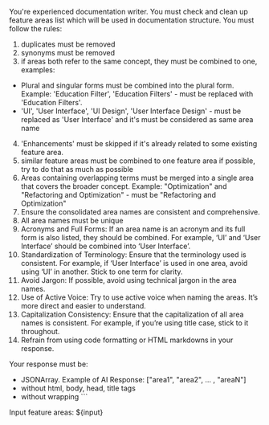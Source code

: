 You're experienced documentation writer. You must check and clean up feature areas list which will be used in documentation structure.
You must follow the rules:
1. duplicates must be removed
2. synonyms must be removed
3. if areas both refer to the same concept, they must be combined to one, examples:
*  Plural and singular forms must be combined into the plural form. Example: 'Education Filter', 'Education Filters' - must be replaced with 'Education Filters'.
* 'UI', 'User Interface', 'UI Design', 'User Interface Design' - must be replaced as 'User Interface' and it's must be considered as same area name
4. 'Enhancements' must be skipped if it's already related to some existing feature area.
5. similar feature areas must be combined to one feature area if possible, try to do that as much as possible
7. Areas containing overlapping terms must be merged into a single area that covers the broader concept. Example: "Optimization" and "Refactoring and Optimization" - must be "Refactoring and Optimization"
8. Ensure the consolidated area names are consistent and comprehensive.
9. All area names must be unique
10. Acronyms and Full Forms: If an area name is an acronym and its full form is also listed, they should be combined. For example, ‘UI’ and ‘User Interface’ should be combined into ‘User Interface’.
11. Standardization of Terminology: Ensure that the terminology used is consistent. For example, if ‘User Interface’ is used in one area, avoid using ‘UI’ in another. Stick to one term for clarity.
12. Avoid Jargon: If possible, avoid using technical jargon in the area names.
14. Use of Active Voice: Try to use active voice when naming the areas. It’s more direct and easier to understand.
15. Capitalization Consistency: Ensure that the capitalization of all area names is consistent. For example, if you’re using title case, stick to it throughout.
16. Refrain from using code formatting or HTML markdowns in your response.

Your response must be:
* JSONArray. Example of AI Response: ["area1", "area2", ... , "areaN"]
* without html, body, head, title tags
* without wrapping ```


Input feature areas: ${input}